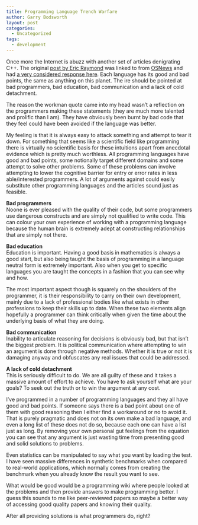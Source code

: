```yaml
---
title: Programming Language Trench Warfare
author: Garry Bodsworth
layout: post
categories:
  - Uncategorized
tags:
  - development
---
```

Once more the Internet is abuzz with another set of articles denigrating C++. The original [post by Eric Raymond][1] was linked to from [OSNews][2] and had [a very considered response here][3]. Each language has its good and bad points, the same as anything on this planet. The ire should be pointed at bad programmers, bad education, bad communication and a lack of cold detachment.

The reason the workman quote came into my head wasn&#8217;t a reflection on the programmers making these statements (they are much more talented and prolific than I am). They have obviously been burnt by bad code that they feel could have been avoided if the language was better.

My feeling is that it is always easy to attack something and attempt to tear it down. For something that seems like a scientific field like programming there is virtually no scientific basis for these intuitions apart from anecdotal evidence which is pretty much worthless. All programming languages have good and bad points, some notionally target different domains and some attempt to solve other problems. Some of these problems can involve attempting to lower the cognitive barrier for entry or error rates in less able/interested programmers. A lot of arguments against could easily substitute other programming languages and the articles sound just as feasible.

**Bad programmers**  
Noone is ever pleased with the quality of their code, but some programmers use dangerous constructs and are simply not qualified to write code. This can colour your own experience of working with a programming language because the human brain is extremely adept at constructing relationships that are simply not there.

**Bad education**  
Education is important. Having a good basis in mathematics is always a good start, but also being taught the basis of programming in a language neutral form is extremely important. Also when you get to specific languages you are taught the concepts in a fashion that you can see why and how.

The most important aspect though is squarely on the shoulders of the programmer, it is their responsibility to carry on their own development, mainly due to a lack of professional bodies like what exists in other professions to keep their skills up to date. When these two elements align hopefully a programmer can think critically when given the time about the underlying basis of what they are doing.

**Bad communication**  
Inability to articulate reasoning for decisions is obviously bad, but that isn&#8217;t the biggest problem. It is political communication where attempting to win an argument is done through negative methods. Whether it is true or not it is damaging anyway and obfuscates any real issues that could be addressed.

**A lack of cold detachment**  
This is seriously difficult to do. We are all guilty of these and it takes a massive amount of effort to achieve. You have to ask yourself what are your goals? To seek out the truth or to win the argument at any cost.

I&#8217;ve programmed in a number of programming languages and they all have good and bad points. If someone says there is a bad point about one of them with good reasoning then I either find a workaround or no to avoid it. That is purely pragmatic and does not on its own make a bad language, and even a long list of these does not do so, because each one can have a list just as long. By removing your own personal gut feelings from the equation you can see that any argument is just wasting time from presenting good and solid solutions to problems.

Even statistics can be manipulated to say what you want by loading the test. I have seen massive differences in synthetic benchmarks when compared to real-world applications, which normally comes from creating the benchmark when you already know the result you want to see.

What would be good would be a programming wiki where people looked at the problems and then provide answers to make programming better. I guess this sounds to me like peer-reviewed papers so maybe a better way of accessing good quality papers and knowing their quality.

After all providing solutions is what programmers do, right?

 [1]: http://esr.ibiblio.org/?p=532
 [2]: http://osnews.com/comments/20381
 [3]: http://www.blogistan.co.uk/blog/mt.php/2008/10/10/the_enduring_appeal_of_c